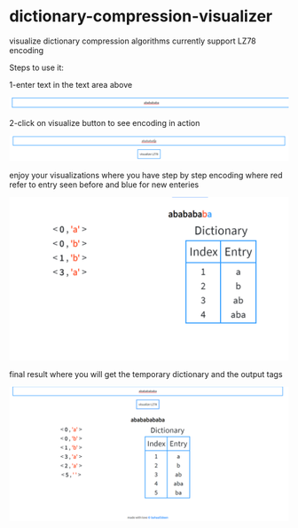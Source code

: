 # dictionary-compression-visualizer
visualize dictionary compression algorithms 
currently support LZ78 encoding

Steps to use it: 

1-enter text in the text area above

![input](screenshots/input.png)

2-click on visualize button to see encoding in action

![visualize](screenshots/button.png)

enjoy your visualizations where you have step by step encoding where red refer to entry seen before and blue for new enteries

![step-by-step](screenshots/setbystep.png)

final result where you will get the temporary dictionary and the output tags 

![final-result](screenshots/finalresult.png)

